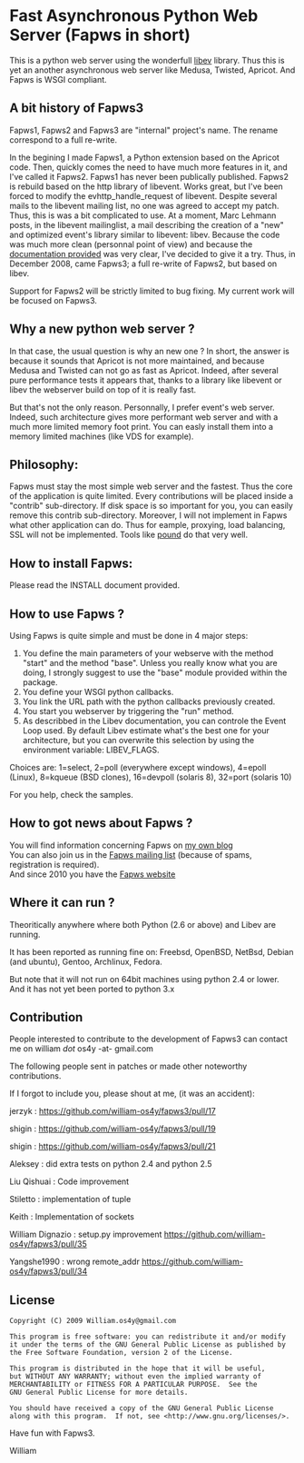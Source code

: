Fast Asynchronous Python Web Server (Fapws in short)
====================================================

This is a python web server using the wonderfull [libev](http://software.schmorp.de/pkg/libev.html) library. Thus this is yet an another asynchronous web server like Medusa, Twisted, Apricot.
And Fapws is WSGI compliant.

A bit history of Fapws3 
------------------------
Fapws1, Fapws2 and Fapws3 are "internal" project's name. The rename correspond to a full re-write. 

In the begining I made Fapws1, a Python extension based on the Apricot code. Then, quickly comes the need to have much more features in it, and I've called it Fapws2. Fapws1 has never been publically published.
Fapws2 is rebuild based on the http library of libevent. Works great, but I've been forced to modify the evhttp_handle_request of libevent. Despite several mails to the libevent mailing list, no one was agreed to accept my patch. Thus, this is was a bit complicated to use. 
At a moment, Marc Lehmann posts, in the libevent mailinglist, a mail describing the creation of a "new" and optimized event's library similar to libevent: libev. Because the code was much more clean (personnal point of view) and because the [documentation provided](http://cvs.schmorp.de/libev/ev.pod) was very clear, I've decided to give it a try. Thus, in December 2008, came Fapws3; a full re-write of Fapws2, but based on libev.  

Support for Fapws2 will be strictly limited to bug fixing. My current work will be focused on Fapws3. 


Why a new python web server ?
-----------------------------
In that case, the usual question is why an new one ? In short, the answer is because it sounds that Apricot is not more maintained, and because Medusa and Twisted can not go as fast as Apricot. Indeed, after several pure performance tests it appears that, thanks to a library like libevent or libev the webserver build on top of it is really fast.

But that's not the only reason. Personnally, I prefer event's web server. Indeed, such architecture gives more performant web server and with a much more limited memory foot print. You can easly install them into a memory limited machines (like VDS for example).

Philosophy:
-----------
Fapws must stay the most simple web server and the fastest. Thus the core of the application is quite limited. Every contributions will be placed inside a "contrib" sub-directory. If disk space is so important for you, you can easily remove this contrib sub-directory. 
Moreover, I will not implement in Fapws what other application can do. Thus for eample, proxying, load balancing, SSL will not be implemented. Tools like [pound](http://www.apsis.ch/pound/) do that very well.

How to install Fapws:
---------------------
Please read the INSTALL document provided. 

How to use Fapws ?
------------------
Using Fapws is quite simple and must be done in 4 major steps:

1. You define the main parameters of your webserve with the method "start" and the method "base". Unless you really know what you 
   are doing, I strongly suggest to use the "base" module provided within the package.
2. You define your WSGI python callbacks. 
3. You link the URL path with the python callbacks previously created. 
4. You start you webserver by triggering the "run" method. 
5. As describbed in the Libev documentation, you can controle the Event Loop used. By default Libev estimate what's the best one 
   for your architecture, but you can overwrite this selection by using the environment variable: LIBEV_FLAGS.

Choices are: 1=select, 2=poll (everywhere except windows), 4=epoll (Linux), 8=kqueue (BSD clones), 16=devpoll (solaris 8), 32=port (solaris 10)

For you help, check the samples.

How to got news about Fapws ?
-----------------------------
You will find information concerning Fapws on [my own blog](http://william-os4y.livejournal.com/)    
You can also join us in the [Fapws mailing list](http://groups.google.com/group/fapws) (because of spams, registration is required).      
And since 2010 you have the [Fapws website](http://www.fapws.org/)      

Where it can run ?
------------------
Theoritically anywhere where both Python (2.6 or above) and Libev are running.   

It has been reported as running fine on: Freebsd, OpenBSD, NetBsd, Debian (and ubuntu), Gentoo, Archlinux, Fedora.

But note that it will not run on 64bit machines using python 2.4 or lower. 
And it has not yet been ported to python 3.x

Contribution
-------------
People interested to contribute to the development of Fapws3 can contact me on william _dot_ os4y -at- gmail.com


The following people sent in patches or made other noteworthy
contributions.

If I forgot to include you, please shout at me, (it was an accident): 

jerzyk : https://github.com/william-os4y/fapws3/pull/17

shigin : https://github.com/william-os4y/fapws3/pull/19

shigin : https://github.com/william-os4y/fapws3/pull/21

Aleksey : did extra tests on python 2.4 and python 2.5

Liu Qishuai : Code improvement

Stiletto : implementation of tuple

Keith : Implementation of sockets

William Dignazio : setup.py improvement https://github.com/william-os4y/fapws3/pull/35

Yangshe1990 : wrong remote_addr https://github.com/william-os4y/fapws3/pull/34




License
-------

    Copyright (C) 2009 William.os4y@gmail.com

    This program is free software: you can redistribute it and/or modify
    it under the terms of the GNU General Public License as published by
    the Free Software Foundation, version 2 of the License.

    This program is distributed in the hope that it will be useful,
    but WITHOUT ANY WARRANTY; without even the implied warranty of
    MERCHANTABILITY or FITNESS FOR A PARTICULAR PURPOSE.  See the
    GNU General Public License for more details.

    You should have received a copy of the GNU General Public License
    along with this program.  If not, see <http://www.gnu.org/licenses/>.



Have fun with Fapws3. 

William
